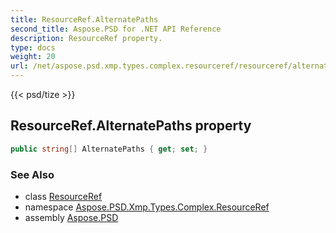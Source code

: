 ```yaml
---
title: ResourceRef.AlternatePaths
second_title: Aspose.PSD for .NET API Reference
description: ResourceRef property. 
type: docs
weight: 20
url: /net/aspose.psd.xmp.types.complex.resourceref/resourceref/alternatepaths/
---
```

{{< psd/tize >}}
## ResourceRef.AlternatePaths property

```csharp
public string[] AlternatePaths { get; set; }
```

### See Also

* class [ResourceRef](../)
* namespace [Aspose.PSD.Xmp.Types.Complex.ResourceRef](../../resourceref/)
* assembly [Aspose.PSD](../../../)


